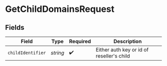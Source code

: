 # GetChildDomainsRequest


## Fields

| Field                                     | Type                                      | Required                                  | Description                               |
| ----------------------------------------- | ----------------------------------------- | ----------------------------------------- | ----------------------------------------- |
| `childIdentifier`                         | *string*                                  | :heavy_check_mark:                        | Either auth key or id of reseller's child |